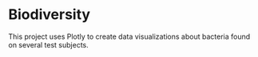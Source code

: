 # Biodiversity
This project uses Plotly to create data visualizations about bacteria found on several test subjects.
